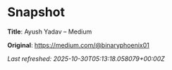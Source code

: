 # Snapshot

**Title**: Ayush Yadav – Medium

**Original**: <https://medium.com/@binaryphoenix01>

_Last refreshed: 2025-10-30T05:13:18.058079+00:00Z_
